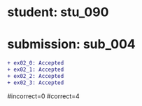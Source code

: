 # student: stu_090
# submission: sub_004

```diff
+ ex02_0: Accepted
+ ex02_1: Accepted
+ ex02_2: Accepted
+ ex02_3: Accepted
```
#incorrect=0
#correct=4
